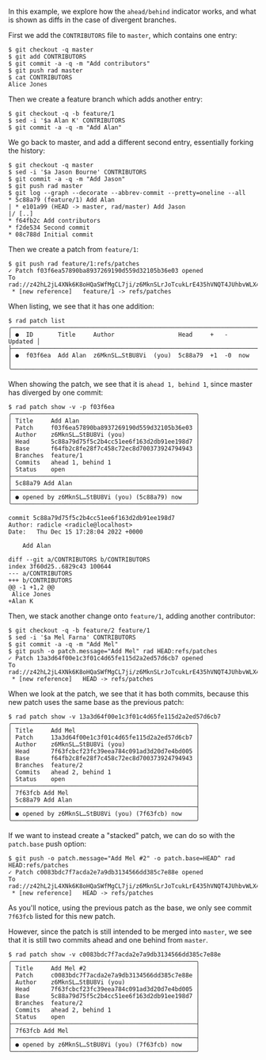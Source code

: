 In this example, we explore how the `ahead/behind` indicator works, and what is
shown as diffs in the case of divergent branches.

First we add the `CONTRIBUTORS` file to `master`, which contains one entry:
```
$ git checkout -q master
$ git add CONTRIBUTORS
$ git commit -a -q -m "Add contributors"
$ git push rad master
$ cat CONTRIBUTORS
Alice Jones
```

Then we create a feature branch which adds another entry:
```
$ git checkout -q -b feature/1
$ sed -i '$a Alan K' CONTRIBUTORS
$ git commit -a -q -m "Add Alan"
```

We go back to master, and add a different second entry, essentially forking
the history:
```
$ git checkout -q master
$ sed -i '$a Jason Bourne' CONTRIBUTORS
$ git commit -a -q -m "Add Jason"
$ git push rad master
$ git log --graph --decorate --abbrev-commit --pretty=oneline --all
* 5c88a79 (feature/1) Add Alan
| * e101a99 (HEAD -> master, rad/master) Add Jason
|/ [..]
* f64fb2c Add contributors
* f2de534 Second commit
* 08c788d Initial commit
```

Then we create a patch from `feature/1`:
``` (stderr)
$ git push rad feature/1:refs/patches
✓ Patch f03f6ea57890ba8937269190d559d32105b36e03 opened
To rad://z42hL2jL4XNk6K8oHQaSWfMgCL7ji/z6MknSLrJoTcukLrE435hVNQT4JUhbvWLX4kUzqkEStBU8Vi
 * [new reference]   feature/1 -> refs/patches
```

When listing, we see that it has one addition:
```
$ rad patch list
╭────────────────────────────────────────────────────────────────────────╮
│ ●  ID       Title     Author                  Head     +   -   Updated │
├────────────────────────────────────────────────────────────────────────┤
│ ●  f03f6ea  Add Alan  z6MknSL…StBU8Vi  (you)  5c88a79  +1  -0  now     │
╰────────────────────────────────────────────────────────────────────────╯
```

When showing the patch, we see that it is `ahead 1, behind 1`, since master has
diverged by one commit:
```
$ rad patch show -v -p f03f6ea
╭────────────────────────────────────────────────────╮
│ Title     Add Alan                                 │
│ Patch     f03f6ea57890ba8937269190d559d32105b36e03 │
│ Author    z6MknSL…StBU8Vi (you)                    │
│ Head      5c88a79d75f5c2b4cc51ee6f163d2db91ee198d7 │
│ Base      f64fb2c8fe28f7c458c72ec8d700373924794943 │
│ Branches  feature/1                                │
│ Commits   ahead 1, behind 1                        │
│ Status    open                                     │
├────────────────────────────────────────────────────┤
│ 5c88a79 Add Alan                                   │
├────────────────────────────────────────────────────┤
│ ● opened by z6MknSL…StBU8Vi (you) (5c88a79) now    │
╰────────────────────────────────────────────────────╯

commit 5c88a79d75f5c2b4cc51ee6f163d2db91ee198d7
Author: radicle <radicle@localhost>
Date:   Thu Dec 15 17:28:04 2022 +0000

    Add Alan

diff --git a/CONTRIBUTORS b/CONTRIBUTORS
index 3f60d25..6829c43 100644
--- a/CONTRIBUTORS
+++ b/CONTRIBUTORS
@@ -1 +1,2 @@
 Alice Jones
+Alan K

```

Then, we stack another change onto `feature/1`, adding another contributor:
``` (stderr)
$ git checkout -q -b feature/2 feature/1
$ sed -i '$a Mel Farna' CONTRIBUTORS
$ git commit -a -q -m "Add Mel"
$ git push -o patch.message="Add Mel" rad HEAD:refs/patches
✓ Patch 13a3d64f00e1c3f01c4d65fe115d2a2ed57d6cb7 opened
To rad://z42hL2jL4XNk6K8oHQaSWfMgCL7ji/z6MknSLrJoTcukLrE435hVNQT4JUhbvWLX4kUzqkEStBU8Vi
 * [new reference]   HEAD -> refs/patches
```

When we look at the patch, we see that it has both commits, because this new
patch uses the same base as the previous patch:
```
$ rad patch show -v 13a3d64f00e1c3f01c4d65fe115d2a2ed57d6cb7
╭────────────────────────────────────────────────────╮
│ Title     Add Mel                                  │
│ Patch     13a3d64f00e1c3f01c4d65fe115d2a2ed57d6cb7 │
│ Author    z6MknSL…StBU8Vi (you)                    │
│ Head      7f63fcbcf23fc39eea784c091ad3d20d7e4bd005 │
│ Base      f64fb2c8fe28f7c458c72ec8d700373924794943 │
│ Branches  feature/2                                │
│ Commits   ahead 2, behind 1                        │
│ Status    open                                     │
├────────────────────────────────────────────────────┤
│ 7f63fcb Add Mel                                    │
│ 5c88a79 Add Alan                                   │
├────────────────────────────────────────────────────┤
│ ● opened by z6MknSL…StBU8Vi (you) (7f63fcb) now    │
╰────────────────────────────────────────────────────╯
```

If we want to instead create a "stacked" patch, we can do so with the
`patch.base` push option:

``` (stderr)
$ git push -o patch.message="Add Mel #2" -o patch.base=HEAD^ rad HEAD:refs/patches
✓ Patch c0083bdc7f7acda2e7a9db3134566dd385c7e88e opened
To rad://z42hL2jL4XNk6K8oHQaSWfMgCL7ji/z6MknSLrJoTcukLrE435hVNQT4JUhbvWLX4kUzqkEStBU8Vi
 * [new reference]   HEAD -> refs/patches
```

As you'll notice, using the previous patch as the base, we only see commit
`7f63fcb` listed for this new patch.

However, since the patch is still intended to be merged into `master`, we see
that it is still two commits ahead and one behind from `master`.

```
$ rad patch show -v c0083bdc7f7acda2e7a9db3134566dd385c7e88e
╭────────────────────────────────────────────────────╮
│ Title     Add Mel #2                               │
│ Patch     c0083bdc7f7acda2e7a9db3134566dd385c7e88e │
│ Author    z6MknSL…StBU8Vi (you)                    │
│ Head      7f63fcbcf23fc39eea784c091ad3d20d7e4bd005 │
│ Base      5c88a79d75f5c2b4cc51ee6f163d2db91ee198d7 │
│ Branches  feature/2                                │
│ Commits   ahead 2, behind 1                        │
│ Status    open                                     │
├────────────────────────────────────────────────────┤
│ 7f63fcb Add Mel                                    │
├────────────────────────────────────────────────────┤
│ ● opened by z6MknSL…StBU8Vi (you) (7f63fcb) now    │
╰────────────────────────────────────────────────────╯
```
